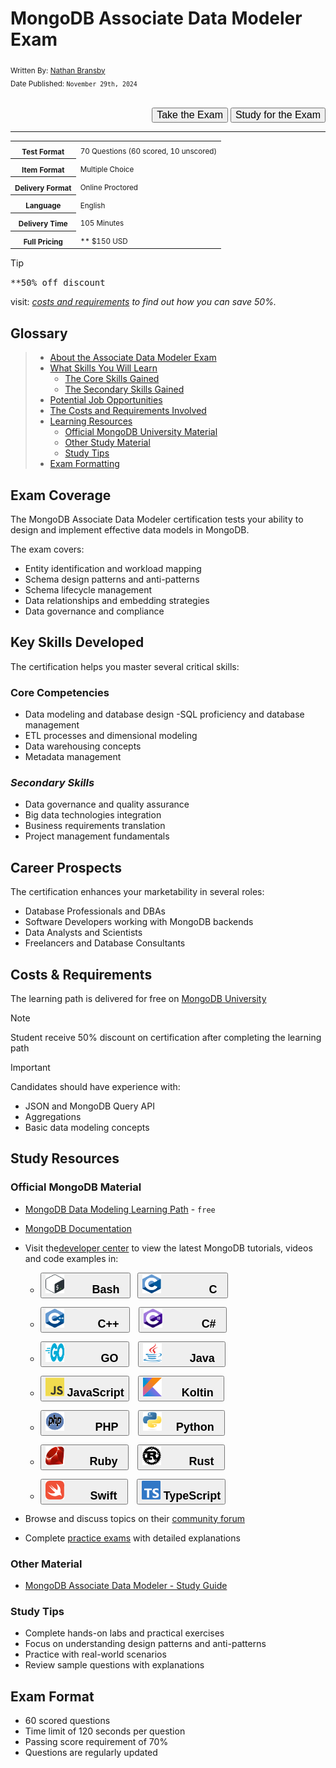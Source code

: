 # MongoDB Associate Data Modeler Exam

<sub>
  Written By:
  <a href="https://github.com/Nathan-Bransby-NMT">
  Nathan Bransby
  </a>
  <br>
  Date Published: <code>November 29th, 2024</code>
</sub>
<br><br>
<p align="right">
  <button>
    <a href="https://learn.mongodb.com/courses/mongodb-associate-data-modeler-exam" style="text-decoration: none; color: inherit; font-size: 16px;"
    >
      Take the Exam
    </a>
  </button>
  <button>
    <a href="#study-resources" style="text-decoration: none; color: inherit; font-size:16px;"
    >
      Study for the Exam
    </a>
  </button>
</p>

---

<table>
  <tr>
    <th> <sub>Test Format</sub> </th>
    <td> <sub>70 Questions (60 scored, 10 unscored)</sub></td>
  </tr>
  <tr>
    <th> <sub>Item Format</sub> </th>
    <td> <sub>Multiple Choice</sub> </td>
  </tr>
  <tr>
    <th> <sub>Delivery Format</sub> </th>
    <td> <sub>Online Proctored</sub> </td>
  </tr>
  <tr>
    <th> <sub>Language</sub> </th>
    <td> <sub>English</sub> </td>
  </tr>
  <tr>
    <th> <sub>Delivery Time</sub> </th>
    <td> <sub>105 Minutes</sub> </td>
  </tr>
  <tr>
    <th> <sub>Full Pricing</sub> </th>
    <td> <sub>** $150 USD</sub> </td>
  </tr>
</table>

> [!TIP]
> <samp>**50% off discount</samp>
>
> visit: _[costs and requirements](#costs--requirements) to find out how you can save 50%._

## Glossary
<blockquote>
  <ul>
    <li>
      <a href="#exam-coverage">About the Associate Data Modeler Exam</a>
    </li>
    <li>
      <a href="#key-skills-developed">What Skills You Will Learn</a>
      <ul>
        <li>
          <a href="#core-competencies">The Core Skills Gained</a>
        </li>
        <li>
          <a href="#secondary-skills">The Secondary Skills Gained
        </li>
      </ul>
    </li>
    <li>
      <a href="#career-prospects">Potential Job Opportunities</a>
    </li>
    <li>
      <a href="#costs--requirements">The Costs and Requirements Involved</a>
    </li>
    <li>
      <a href="#study-resources">Learning Resources</a>
      <ul>
        <li>
          <a href="#official-mongodb-material">Official MongoDB University Material</a>
        </li>
        <li>
          <a href="#other-material">Other Study Material</a>
        </li>
        <li>
          <a href="#study-tips">Study Tips</a>
        </li>
      </ul>
    </li>
    <li>
      <a href="#exam-format">Exam Formatting</a>
    </li>
  </ul>
</blockquote>

## Exam Coverage

The MongoDB Associate Data Modeler certification tests your ability to design and implement effective data models in MongoDB. 

The exam covers:

- Entity identification and workload mapping
- Schema design patterns and anti-patterns
- Schema lifecycle management
- Data relationships and embedding strategies
- Data governance and compliance

## Key Skills Developed

The certification helps you master several critical skills:

### **Core Competencies**

- Data modeling and database design
-SQL proficiency and database management
- ETL processes and dimensional modeling
- Data warehousing concepts
- Metadata management

### _**Secondary Skills**_

- Data governance and quality assurance
- Big data technologies integration
- Business requirements translation
- Project management fundamentals

## Career Prospects

The certification enhances your marketability in several roles:

- Database Professionals and DBAs
- Software Developers working with MongoDB backends
- Data Analysts and Scientists
- Freelancers and Database Consultants

## Costs & Requirements

The learning path is delivered for free on [MongoDB University](https://learn.mongodb.com/)

> [!NOTE]
> Student receive 50% discount on certification after completing the learning path

> [!IMPORTANT]
> Candidates should have experience with:
> - JSON and MongoDB Query API
> - Aggregations
> - Basic data modeling concepts

## Study Resources

### Official MongoDB Material

- [MongoDB Data Modeling Learning Path](https://learn.mongodb.com/learning-paths/data-modeling-for-mongodb) - `free`
- [MongoDB Documentation](https://www.mongodb.com/docs/)
- Visit the[developer center](https://www.mongodb.com/developer/) to view the latest MongoDB tutorials, videos and code examples in:
  
  - <button><a href="https://www.mongodb.com/developer/languages/bash/" style="text-decoration: none; color: inherit; font-size:18px;"> <img src="../../../Assets/Icons/bash.svg" alt="Bash branding logo" width=30 height=30>     <b>Bash</b> </a></button>  <button><a href="https://www.mongodb.com/developer/languages/c/" style="text-decoration: none; color: inherit; font-size:18px;"> <img src="../../../Assets/Icons/c.svg" alt="C branding logo" width=30 height=30>         <b>C</b> </a></button>

  - <button><a href="https://www.mongodb.com/developer/languages/cpp/" style="text-decoration: none; color: inherit; font-size:18px"> <img src="../../../Assets/Icons/cpp.svg" alt="C-plus-plus branding logo" width=30 height=30>      <b>C++</b> </a></button>  <button><a href="https://www.mongodb.com/developer/languages/csharp/" style="text-decoration: none; color: inherit; font-size:18px;"> <img src="../../../Assets/Icons/csharp.svg" alt="C-sharp branding logo" width=30 height=30>       <b>C#</b> </a></button>

  - <button><a href="https://www.mongodb.com/developer/languages/go/" style="text-decoration: none; color: inherit; font-size:18px;"> <img src="../../../Assets/Icons/go.svg" alt="Go branding logo" width=30 height=30>       <b>GO</b> </a></button>  <button><a href="https://www.mongodb.com/developer/languages/java/" style="text-decoration: none; color: inherit; font-size:18px;"> <img src="../../../Assets/Icons/java.svg" alt="Java branding logo" width=30 height=30>     <b>Java</b> </a></button>

  - <button><a href="https://www.mongodb.com/developer/languages/javascript/" style="text-decoration: none; color: inherit; font-size:18px;"> <img src="../../../Assets/Icons/javascript.svg" alt="JavaScript branding logo" width=30 height=30> <b>JavaScript</b></a></button>  <button><a href="https://www.mongodb.com/developer/languages/kotlin/" style="text-decoration: none; color: inherit; font-size:18px;"> <img src="../../../Assets/Icons/koltin.svg" alt="Koltin branding logo" width=30 height=30>    <b>Koltin</b> </a></button>

  - <button><a href="https://www.mongodb.com/developer/languages/php/" style="text-decoration: none; color: inherit; font-size:18px;"> <img src="../../../Assets/Icons/php.svg" alt="PHP branding logo" width=30 height=30>      <b>PHP</b> </a></button>  <button><a href="https://www.mongodb.com/developer/languages/python/" style="text-decoration: none; color: inherit; font-size:18px;"> <img src="../../../Assets/Icons/python.svg" alt="Python branding logo" width=30 height=30>   <b>Python</b> </a></button>

  - <button><a href="https://www.mongodb.com/developer/languages/ruby/" style="text-decoration: none; color: inherit; font-size:18px;"> <img src="../../../Assets/Icons/ruby.svg" alt="Ruby branding logo" width=30 height=30>     <b>Ruby</b> </a></button>  <button><a href="https://www.mongodb.com/developer/languages/rust/" style="text-decoration: none; color: inherit; font-size:18px;"> <img src="../../../Assets/Icons/rust.svg" alt="Rust branding logo" width=30 height=30>     <b>Rust</b> </a></button>

  - <button><a href="https://www.mongodb.com/developer/languages/swift/" style="text-decoration: none; color: inherit; font-size:18px;"> <img src="../../../Assets/Icons/swift.svg" alt="Swift branding logo" width=30 height=30>      <b>Swift</b> </a></button>  <button><a href="https://www.mongodb.com/developer/languages/typescript/" style="text-decoration: none; color: inherit; font-size:18px;"> <img src="../../../Assets/Icons/typescript.svg" alt="TypeScript branding logo" width=30 height=30> <b>TypeScript</b></a></button>

- Browse and discuss topics on their [community forum](https://www.mongodb.com/community/)
- Complete [practice exams](https://learn.mongodb.com/courses/associate-data-modeler-practice-questions) with detailed explanations

### Other Material

- [MongoDB Associate Data Modeler - Study Guide](https://github.com/Nathan-Bransby-NMT/Education/Exams/MongoDB/Associate-Data-Modeler/AssociateDataModelerExamGuide31.pdf)

### Study Tips

- Complete hands-on labs and practical exercises
- Focus on understanding design patterns and anti-patterns
- Practice with real-world scenarios
- Review sample questions with explanations

## Exam Format

- 60 scored questions
- Time limit of 120 seconds per question
- Passing score requirement of 70%
- Questions are regularly updated
